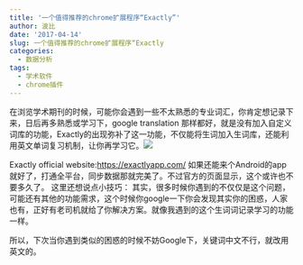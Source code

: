 ```yaml
---
title: '一个值得推荐的chrome扩展程序“Exactly”'
author: 波比
date: '2017-04-14'
slug: 一个值得推荐的chrome扩展程序“Exactly
categories:
  - 数据分析
tags:
  - 学术软件
  - chrome插件
---
```


在浏览学术期刊的时候，可能你会遇到一些不太熟悉的专业词汇，你肯定想记录下来，日后再多熟悉或学习下，google translation 那样都好，就是没有加入自定义词库的功能，Exactly的出现弥补了这一功能，不仅能将生词加入生词库，还能利用英文单词复习机制，让你再学习它。![](https://www.tanboyu.com/wp-content/uploads/2017/04/img_58f0cb3725a4e.png)

Exactly official website:https://exactlyapp.com/ 如果还能来个Android的app就好了，打通全平台，同步数据那就完美了。不过官方的页面显示，这个或许也不要多久了。 这里还想说点小技巧： 其实，很多时候你遇到的不仅仅是这个问题，可能还有其他的功能需求，这个时候你google一下你会发现其实你的困惑，人家也有，正好有老司机就给了你解决方案。就像我遇到的这个生词词记录学习的功能一样。

所以，下次当你遇到类似的困惑的时候不妨Google下，关键词中文不行，就改用英文的。